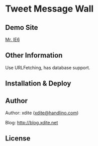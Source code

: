 Tweet Message Wall
========

Demo Site
------------------
[Mr. IE6](http://gae.mrie6.com)

Other Information
------------------

Use URLFetching, has database support.

Installation & Deploy
------------------


Author
------------------

Author: xdite (xdite@handlino.com)

Blog: http://blog.xdite.net

License
------------------
